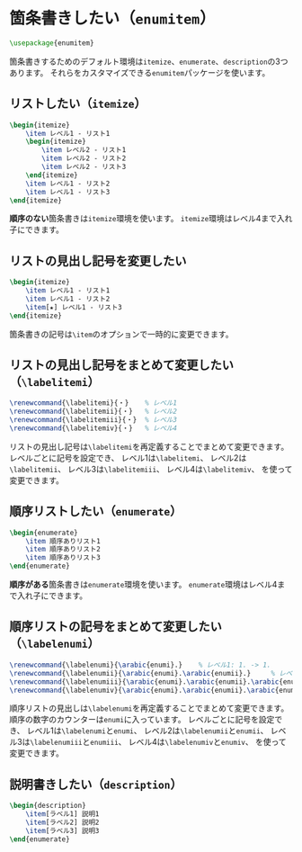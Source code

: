 # 箇条書きしたい（``enumitem``）

```latex
\usepackage{enumitem}
```

箇条書きするためのデフォルト環境は``itemize``、``enumerate``、``description``の3つあります。
それらをカスタマイズできる``enumitem``パッケージを使います。

## リストしたい（``itemize``）

```latex
\begin{itemize}
    \item レベル1 - リスト1
    \begin{itemize}
        \item レベル2 - リスト1
        \item レベル2 - リスト2
        \item レベル2 - リスト3
    \end{itemize}
    \item レベル1 - リスト2
    \item レベル1 - リスト3
\end{itemize}
```

**順序のない**箇条書きは``itemize``環境を使います。
``itemize``環境はレベル4まで入れ子にできます。

## リストの見出し記号を変更したい

```latex
\begin{itemize}
    \item レベル1 - リスト1
    \item レベル1 - リスト2
    \item[★] レベル1 - リスト3
\end{itemize}
```

箇条書きの記号は``\item``のオプションで一時的に変更できます。

## リストの見出し記号をまとめて変更したい（``\labelitemi``）

```latex
\renewcommand{\labelitemi}{・}    % レベル1
\renewcommand{\labelitemii}{・}   % レベル2
\renewcommand{\labelitemiii}{・}  % レベル3
\renewcommand{\labelitemiv}{・}   % レベル4
```

リストの見出し記号は``\labelitemi``を再定義することでまとめて変更できます。
レベルごとに記号を設定でき、
レベル1は``\labelitemi``、
レベル2は``\labelitemii``、
レベル3は``\labelitemiii``、
レベル4は``\labelitemiv``、
を使って変更できます。

## 順序リストしたい（``enumerate``）

```latex
\begin{enumerate}
    \item 順序ありリスト1
    \item 順序ありリスト2
    \item 順序ありリスト3
\end{enumerate}
```

**順序がある**箇条書きは``enumerate``環境を使います。
``enumerate``環境はレベル4まで入れ子にできます。

## 順序リストの記号をまとめて変更したい（``\labelenumi``）

```latex
\renewcommand{\labelenumi}{\arabic{enumi}.}    % レベル1: 1. -> 1.
\renewcommand{\labelenumii}{\arabic{enumi}.\arabic{enumii}.}     % レベル2: (a) -> 1.1.
\renewcommand{\labelenumiii}{\arabic{enumi}.\arabic{enumii}.\arabic{enumiii}.}  % レベル3: i. -> 1.1.1.
\renewcommand{\labelenumiv}{\arabic{enumi}.\arabic{enumii}.\arabic{enumiii}.\arabic{enumiv}.}    % レベル4: A. -> 1.1.1.1.
```

順序リストの見出しは``\labelenumi``を再定義することでまとめて変更できます。
順序の数字のカウンターは``enumi``に入っています。
レベルごとに記号を設定でき、
レベル1は``\labelenumi``と``enumi``、
レベル2は``\labelenumii``と``enumii``、
レベル3は``\labelenumiii``と``enumiii``、
レベル4は``\labelenumiv``と``enumiv``、
を使って変更できます。

## 説明書きしたい（``description``）

```latex
\begin{description}
    \item[ラベル1] 説明1
    \item[ラベル2] 説明2
    \item[ラベル3] 説明3
\end{enumerate}
```
